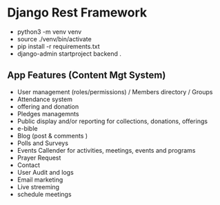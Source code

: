 # Django Rest Framework

- python3 -m venv venv
- source ./venv/bin/activate
- pip install -r requirements.txt
- django-admin startproject backend .

## App Features (Content Mgt System)

- User management (roles/permissions) / Members directory / Groups
- Attendance system
- offering and donation
- Pledges managemnts
- Public display and/or reporting for collections, donations, offerings
- e-bible
- Blog (post & comments )
- Polls and Surveys
- Events Callender for activities, meetings, events and programs
- Prayer Request
- Contact
- User Audit and logs
- Email marketing
- Live streeming
- schedule meetings
